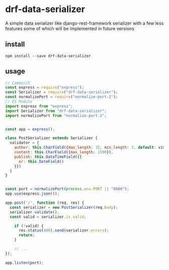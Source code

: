 # drf-data-serializer

A simple data serializer like django-rest-framework serializer with a few less features some of which will be implemented in future versions

## install

`npm install --save drf-data-serializer`

## usage

```javascript
// CommonJS
const express = require("express");
const Serializer = require("drf-data-serializer");
const normalizePort = require("normalize-port-2");
// ES Module
import express from "express";
import Serializer from "drf-data-serializer";
import normalizePort from "normalize-port-2";


const app = express();

class PostSerializer extends Serializer {
  validator = {
    author: this.CharField({max_length: 15, min_length: 3, default: visitor}),
    content: this.CharField({max_length: 1500}),
    publish: this.DateTimeField({{
      or: this.DateField()
    }})
  }
}


const port = normalizePort(process.env.PORT || "8000");
app.use(express.json());

app.post('/', function (req, res) {
  const serializer = new PostSerializer(req.body);
  serializer.validate();
  const valid = serializer.is_valid;

    if (!valid) {
      res.status(400).send(serializer.errors);
      return;
    }

    // ...
});

app.listen(port);

```
